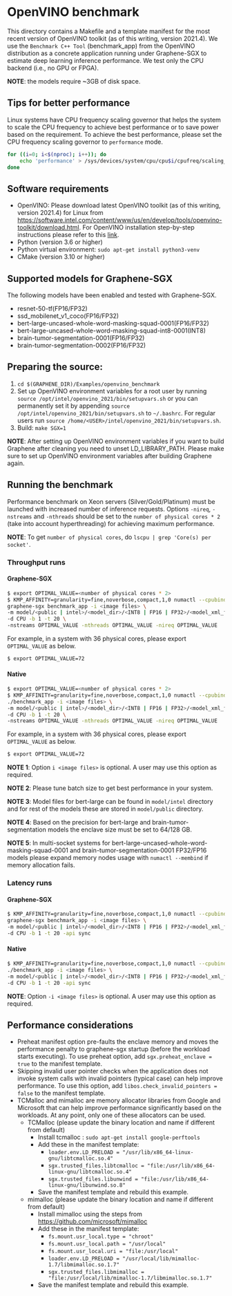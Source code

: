 # OpenVINO benchmark
This directory contains a Makefile and a template manifest for the most recent version of OpenVINO
toolkit (as of this writing, version 2021.4). We use the `Benchmark C++ Tool` (benchmark_app) from
the OpenVINO distribution as a concrete application running under Graphene-SGX to estimate deep
learning inference performance. We test only the CPU backend (i.e., no GPU or FPGA).

**NOTE**: the models require ~3GB of disk space.

## Tips for better performance
Linux systems have CPU frequency scaling governor that helps the system to scale the CPU frequency
to achieve best performance or to save power based on the requirement. To achieve the best
performance, please set the CPU frequency scaling governor to `performance` mode.

```bash
for ((i=0; i<$(nproc); i++)); do
    echo 'performance' > /sys/devices/system/cpu/cpu$i/cpufreq/scaling_governor;
done
```

## Software requirements
- OpenVINO: Please download latest OpenVINO toolkit (as of this writing, version 2021.4) for Linux
from https://software.intel.com/content/www/us/en/develop/tools/openvino-toolkit/download.html.
For OpenVINO installation step-by-step instructions please refer to this
[link](https://docs.openvinotoolkit.org/latest/openvino_docs_install_guides_installing_openvino_linux.html).
- Python (version 3.6 or higher)
- Python virtual environment: `sudo apt-get install python3-venv`
- CMake (version 3.10 or higher)

## Supported models for Graphene-SGX
The following models have been enabled and tested with Graphene-SGX.

- resnet-50-tf(FP16/FP32)
- ssd_mobilenet_v1_coco(FP16/FP32)
- bert-large-uncased-whole-word-masking-squad-0001(FP16/FP32)
- bert-large-uncased-whole-word-masking-squad-int8-0001(INT8)
- brain-tumor-segmentation-0001(FP16/FP32)
- brain-tumor-segmentation-0002(FP16/FP32)

## Preparing the source:
1. `cd $(GRAPHENE_DIR)/Examples/openvino_benchmark`
2. Set up OpenVINO environment variables for a root user by running
`source /opt/intel/openvino_2021/bin/setupvars.sh` or you can permanently set it by appending
`source /opt/intel/openvino_2021/bin/setupvars.sh` to `~/.bashrc`. For regular users run
`source /home/<USER>/intel/openvino_2021/bin/setupvars.sh`.
3. Build: `make SGX=1`

**NOTE**: After setting up OpenVINO environment variables if you want to build Graphene after
cleaning you need to unset LD_LIBRARY_PATH. Please make sure to set up OpenVINO environment
variables after building Graphene again.

## Running the benchmark
Performance benchmark on Xeon servers (Silver/Gold/Platinum) must be launched with increased number
of inference requests. Options `-nireq`, `-nstreams` and `-nthreads` should be set to the
`number of physical cores * 2` (take into account hyperthreading) for achieving maximum
performance.

**NOTE**: To get `number of physical cores`, do `lscpu | grep 'Core(s) per socket'`.

### Throughput runs

#### Graphene-SGX

```bash
$ export OPTIMAL_VALUE=<number of physical cores * 2>
$ KMP_AFFINITY=granularity=fine,noverbose,compact,1,0 numactl --cpubind=0 --membind=0 \
graphene-sgx benchmark_app -i <image files> \
-m model/<public | intel>/<model_dir>/<INT8 | FP16 | FP32>/<model_xml_file> \
-d CPU -b 1 -t 20 \
-nstreams OPTIMAL_VALUE -nthreads OPTIMAL_VALUE -nireq OPTIMAL_VALUE
```
For example, in a system with 36 physical cores, please export `OPTIMAL_VALUE` as below.
```bash
$ export OPTIMAL_VALUE=72
```

#### Native

```bash
$ export OPTIMAL_VALUE=<number of physical cores * 2>
$ KMP_AFFINITY=granularity=fine,noverbose,compact,1,0 numactl --cpubind=0 --membind=0 \
./benchmark_app -i <image files> \
-m model/<public | intel>/<model_dir>/<INT8 | FP16 | FP32>/<model_xml_file> \
-d CPU -b 1 -t 20 \
-nstreams OPTIMAL_VALUE -nthreads OPTIMAL_VALUE -nireq OPTIMAL_VALUE
```
For example, in a system with 36 physical cores, please export `OPTIMAL_VALUE` as below.
```bash
$ export OPTIMAL_VALUE=72
```

**NOTE 1**: Option `i <image files>` is optional. A user may use this option as required.

**NOTE 2**: Please tune batch size to get best performance in your system.

**NOTE 3**: Model files for bert-large can be found in `model/intel` directory and for rest of
the models these are stored in `model/public` directory.

**NOTE 4**: Based on the precision for bert-large and brain-tumor-segmentation models the enclave
size must be set to 64/128 GB.

**NOTE 5**: In multi-socket systems for bert-large-uncased-whole-word-masking-squad-0001 and
brain-tumor-segmentation-0001 FP32/FP16 models please expand memory nodes usage with
`numactl --membind` if memory allocation fails.

### Latency runs

#### Graphene-SGX
```bash
$ KMP_AFFINITY=granularity=fine,noverbose,compact,1,0 numactl --cpubind=0 --membind=0 \
graphene-sgx benchmark_app -i <image files> \
-m model/<public | intel>/<model_dir>/<INT8 | FP16 | FP32>/<model_xml_file> \
-d CPU -b 1 -t 20 -api sync
```

#### Native
```bash
$ KMP_AFFINITY=granularity=fine,noverbose,compact,1,0 numactl --cpubind=0 --membind=0 \
./benchmark_app -i <image files> \
-m model/<public | intel>/<model_dir>/<INT8 | FP16 | FP32>/<model_xml_file> \
-d CPU -b 1 -t 20 -api sync
```

**NOTE**: Option `-i <image files>` is optional. A user may use this option as required.

## Performance considerations
- Preheat manifest option pre-faults the enclave memory and moves the performance penalty to
graphene-sgx startup (before the workload starts executing). To use preheat option, add
`sgx.preheat_enclave = true` to the manifest template.
- Skipping invalid user pointer checks when the application does not invoke system calls with
invalid pointers (typical case) can help improve performance. To use this option, add
`libos.check_invalid_pointers = false` to the
manifest template.
- TCMalloc and mimalloc are memory allocator libraries from Google and Microsoft that can help
improve performance significantly based on the workloads. At any point, only one of these
allocators can be used.
  - TCMalloc (please update the binary location and name if different from default)
    - Install tcmalloc : `sudo apt-get install google-perftools`
    - Add these in the manifest template:
        - `loader.env.LD_PRELOAD = "/usr/lib/x86_64-linux-gnu/libtcmalloc.so.4"`
        - `sgx.trusted_files.libtcmalloc = "file:/usr/lib/x86_64-linux-gnu/libtcmalloc.so.4"`
        - `sgx.trusted_files.libunwind = "file:/usr/lib/x86_64-linux-gnu/libunwind.so.8"`
    - Save the manifest template and rebuild this example.
  - mimalloc (please update the binary location and name if different from default)
    - Install mimalloc using the steps from https://github.com/microsoft/mimalloc
    - Add these in the manifest template:
        - `fs.mount.usr_local.type = "chroot"`
        - `fs.mount.usr_local.path = "/usr/local"`
        - `fs.mount.usr_local.uri = "file:/usr/local"`
        - `loader.env.LD_PRELOAD = "/usr/local/lib/mimalloc-1.7/libmimalloc.so.1.7"`
        - `sgx.trusted_files.libmimalloc = "file:/usr/local/lib/mimalloc-1.7/libmimalloc.so.1.7"`
    - Save the manifest template and rebuild this example.
